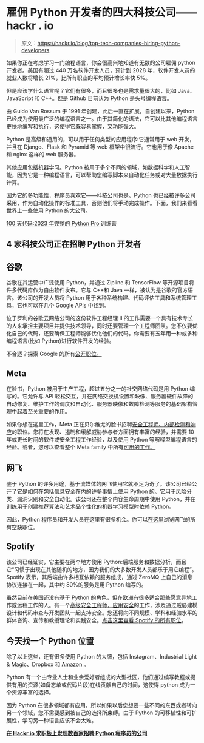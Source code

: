 # 雇佣 Python 开发者的四大科技公司——hackr . io

> 原文：<https://hackr.io/blog/top-tech-companies-hiring-python-developers>

如果你正在考虑学习一门编程语言，你会很高兴地知道有无数的公司雇佣 python 开发者。美国有超过 440 万名软件开发人员，预计到 2028 年，软件开发人员的就业人数将增长 21%，比所有职业的平均预计增长率快 5%。

但是应该学什么语言呢？它们有很多，而且很多也是需求量很大的，比如 Java、JavaScript 和 C++。但是 Github 目前认为 Python 是头号编程语言。

由 Guido Van Rossum 于 1991 年创建，此后一直在扩展，自创建以来，Python 已经成为使用最广泛的编程语言之一。由于其简化的语法，它可以比其他编程语言更快地编写和执行，这使得它既容易掌握，又功能强大。

Python 是高级和通用的，可以用于任何类型的应用程序:它通常用于 web 开发，并且在 Django、Flask 和 Pyramid 等 web 框架中很流行。它也用于像 Apache 和 nginx 这样的 web 服务器。

其他应用包括机器学习。Python 被用于多个不同的领域，如数据科学和人工智能，因为它是一种编程语言，可以帮助您编写脚本来自动化任务或对大量数据执行计算。

因为它的多功能性，程序员喜欢它——科技公司也是。Python 也已经被许多公司采用，作为自动化操作的标准工具，否则他们将手动完成操作。下面，我们来看看世界上一些使用 Python 的大公司。

[100 天代码:2023 年完整的 Python Pro 训练营](https://click.linksynergy.com/deeplink?id=jU79Zysihs4&mid=39197&murl=https%3A%2F%2Fwww.udemy.com%2Fcourse%2F100-days-of-code%2F)

## **4 家科技公司正在招聘 Python 开发者**

## 谷歌

谷歌在其运营中广泛使用 Python，并通过 Zipline 和 TensorFlow 等开源项目将许多代码库作为自由软件发布。它与 C++和 Java 一样，被认为是谷歌的官方语言。该公司的开发人员将 Python 用于各种系统构建、代码评估工具和系统管理工具，它也可以在几个 Google APIs 中找到。

位于罗利的谷歌云网络公司的这份软件工程经理 II 的工作需要一个具有技术专长的人来承担主要项目并提供技术领导，同时还要管理一个工程师团队。您不仅要优化自己的代码，还要确保工程师能够优化他们的代码。你需要有五年用一种或多种编程语言(比如 Python)进行软件开发的经验。

不合适？探索 Google 的所有[公开职位。](https://jobs.hackr.io/company/google-3?source=article)

## **Meta**

在脸书，Python 被用于生产工程，超过五分之一的社交网络代码是用 Python 编写的。它允许与 API 轻松交互，并在网络交换机设置和映像、服务器硬件故障的自动修复、维护工作的调度和自动化、服务器映像和故障检测等服务的基础架构管理中起着至关重要的作用。

如果你想在这里工作，Meta 正在贝尔维尤的脸书招聘[安全工程师、内部检测和响应](https://jobs.hackr.io/job/security-engineer-internal-detection-and-response-1-at-meta-2?source=article)的职位。您将在发现、遏制和缓解威胁参与者方面拥有丰富的经验，并需要 10 年或更长时间的软件或安全工程工作经验，以及使用 Python 等解释型编程语言的经验。或者，您可以查看整个 Meta family 中所有[可用的工作。](https://jobs.hackr.io/company/meta-2?source=article)

## **网飞**

鉴于 Python 的许多用途，基于流媒体的网飞使用它就不足为奇了。该公司已经公开了它是如何在包括信息安全在内的许多事情上使用 Python 的。它用于风险分类、漏洞识别和安全自动化。该公司还在整个内容生命周期中使用 Python，并在训练用于创建推荐算法和艺术品个性化的机器学习模型时依赖 Python。

因此，Python 程序员和开发人员在这里有很多机会。你可以[在这里](https://jobs.hackr.io/company/netflix-1?source=article)浏览网飞的所有空缺职位。

## **Spotify**

该公司已经证实，它主要在两个地方使用 Python:后端服务和数据分析，而且它“习惯于出现在其他随机的地方，因为我们的大多数开发人员都乐于用它编程”。Spotify 表示，其后端由许多相互依赖的服务组成，通过 ZeroMQ 上自己的消息协议连接在一起，其中约 80%的服务是用 Python 编写的。

虽然目前在美国还没有基于 Python 的角色，但在欧洲有很多适合那些愿意异地工作或远程工作的人。有一个[高级安全工程师，应用安全](https://jobs.hackr.io/job/senior-security-engineer-application-security-at-spotify-1?source=article)的工作，涉及通过威胁建模设计和代码审查与开发团队一起支持安全。您还将向不同规模、学科和经验水平的群体咨询、宣传和教授理论和实践安全。[点击这里查看 Spotify 的所有职位](https://jobs.hackr.io/company/spotify-1?source=article)。

## **今天找一个 Python 位置**

除了以上这些，还有很多使用 Python 的大牌，包括 Instagram、Industrial Light & Magic、Dropbox 和 [Amazon](https://jobs.hackr.io/company/amazon-dev-center-us-inc-1/jobs?source=article) 。

Python 有一个由专业人士和业余爱好者组成的大型社区，他们通过编写教程或提供有用的资源(如备忘单或代码片段)在线贡献自己的时间，这使得 python 成为一个资源丰富的选择。

因为 Python 在很多领域都有应用，所以如果以后您想要一些不同的东西或者转向另一个领域，您不需要感到被自己的选择所束缚。由于 Python 的可移植性和可扩展性，学习另一种语言应该不会太难。

[**在 Hackr.io 求职板上发现数百家招聘 Python 程序员的公司**](https://jobs.hackr.io/?source=article)